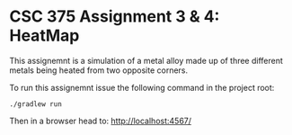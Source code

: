 CSC 375 Assignment 3 & 4: HeatMap
===

This assignemnt is a simulation of a metal alloy made up of three different metals being heated from two opposite corners.

To run this assignemnt issue the following command in the project root:
```
./gradlew run
``` 
Then in a browser head to: [http://localhost:4567/](http://localhost:4567/)